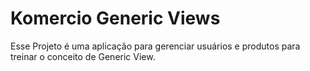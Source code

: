 # Komercio Generic Views
Esse Projeto é uma aplicação para gerenciar usuários e produtos para treinar o conceito de Generic View.
